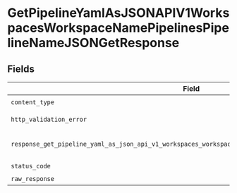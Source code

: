 # GetPipelineYamlAsJSONAPIV1WorkspacesWorkspaceNamePipelinesPipelineNameJSONGetResponse


## Fields

| Field                                                                                                                                                                                                                                                                                                                                                                         | Type                                                                                                                                                                                                                                                                                                                                                                          | Required                                                                                                                                                                                                                                                                                                                                                                      | Description                                                                                                                                                                                                                                                                                                                                                                   |
| ----------------------------------------------------------------------------------------------------------------------------------------------------------------------------------------------------------------------------------------------------------------------------------------------------------------------------------------------------------------------------- | ----------------------------------------------------------------------------------------------------------------------------------------------------------------------------------------------------------------------------------------------------------------------------------------------------------------------------------------------------------------------------- | ----------------------------------------------------------------------------------------------------------------------------------------------------------------------------------------------------------------------------------------------------------------------------------------------------------------------------------------------------------------------------- | ----------------------------------------------------------------------------------------------------------------------------------------------------------------------------------------------------------------------------------------------------------------------------------------------------------------------------------------------------------------------------- |
| `content_type`                                                                                                                                                                                                                                                                                                                                                                | *str*                                                                                                                                                                                                                                                                                                                                                                         | :heavy_check_mark:                                                                                                                                                                                                                                                                                                                                                            | N/A                                                                                                                                                                                                                                                                                                                                                                           |
| `http_validation_error`                                                                                                                                                                                                                                                                                                                                                       | [Optional[shared.HTTPValidationError]](../../models/shared/httpvalidationerror.md)                                                                                                                                                                                                                                                                                            | :heavy_minus_sign:                                                                                                                                                                                                                                                                                                                                                            | Validation Error                                                                                                                                                                                                                                                                                                                                                              |
| `response_get_pipeline_yaml_as_json_api_v1_workspaces_workspace_name_pipelines_pipeline_name_json_get`                                                                                                                                                                                                                                                                        | [Optional[GetPipelineYamlAsJSONAPIV1WorkspacesWorkspaceNamePipelinesPipelineNameJSONGetResponseGetPipelineYamlAsJSONAPIV1WorkspacesWorkspaceNamePipelinesPipelineNameJSONGet]](../../models/operations/getpipelineyamlasjsonapiv1workspacesworkspacenamepipelinespipelinenamejsongetresponsegetpipelineyamlasjsonapiv1workspacesworkspacenamepipelinespipelinenamejsonget.md) | :heavy_minus_sign:                                                                                                                                                                                                                                                                                                                                                            | Returns the pipeline as JSON.                                                                                                                                                                                                                                                                                                                                                 |
| `status_code`                                                                                                                                                                                                                                                                                                                                                                 | *int*                                                                                                                                                                                                                                                                                                                                                                         | :heavy_check_mark:                                                                                                                                                                                                                                                                                                                                                            | N/A                                                                                                                                                                                                                                                                                                                                                                           |
| `raw_response`                                                                                                                                                                                                                                                                                                                                                                | [requests.Response](https://requests.readthedocs.io/en/latest/api/#requests.Response)                                                                                                                                                                                                                                                                                         | :heavy_minus_sign:                                                                                                                                                                                                                                                                                                                                                            | N/A                                                                                                                                                                                                                                                                                                                                                                           |